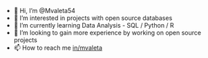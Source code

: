 - 👋 Hi, I’m @Mvaleta54
- 👀 I’m interested in projects with open source databases
- 🌱 I’m currently learning Data Analysis - SQL / Python / R
- 💞️ I’m looking to gain more experience by working on open source projects
- 📫 How to reach me [in/mvaleta](https://www.linkedin.com/in/mvaleta/)
